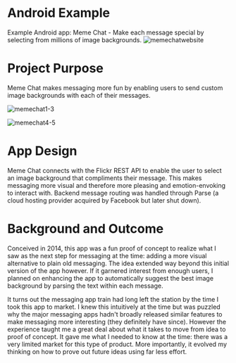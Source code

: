 # Android Example
Example Android app: Meme Chat - Make each message special by selecting from millions of image backgrounds.
![memechatwebsite](https://user-images.githubusercontent.com/29601741/27618382-b6fe3798-5b81-11e7-80c1-dc264fc9446c.png)

# Project Purpose
Meme Chat makes messaging more fun by enabling users to send custom image backgrounds with each of their messages.

![memechat1-3](https://user-images.githubusercontent.com/29601741/27618851-3fba57fe-5b84-11e7-837d-2f888aeda56b.png)

![memechat4-5](https://user-images.githubusercontent.com/29601741/27619562-faf3234e-5b88-11e7-8d2f-692203836716.png)

# App Design
Meme Chat connects with the Flickr REST API to enable the user to select an image background that compliments their message. This makes messaging more visual and therefore more pleasing and emotion-envoking to interact with. Backend message routing was handled through Parse (a cloud hosting provider acquired by Facebook but later shut down). 

# Background and Outcome
Conceived in 2014, this app was a fun proof of concept to realize what I saw as the next step for messaging at the time: adding a more visual alternative to plain old messaging. The idea extended way beyond this initial version of the app however. If it garnered interest from enough users, I planned on enhancing the app to automatically suggest the best image background by parsing the text within each message.

It turns out the messaging app train had long left the station by the time I took this app to market. I knew this intuitively at the time but was puzzled why the major messaging apps hadn't broadly released similar features to make messaging more interesting (they definitely have since). However the experience taught me a great deal about what it takes to move from idea to proof of concept. It gave me what I needed to know at the time: there was a very limited market for this type of product. More importantly, it evolved my thinking on how to prove out future ideas using far less effort.
